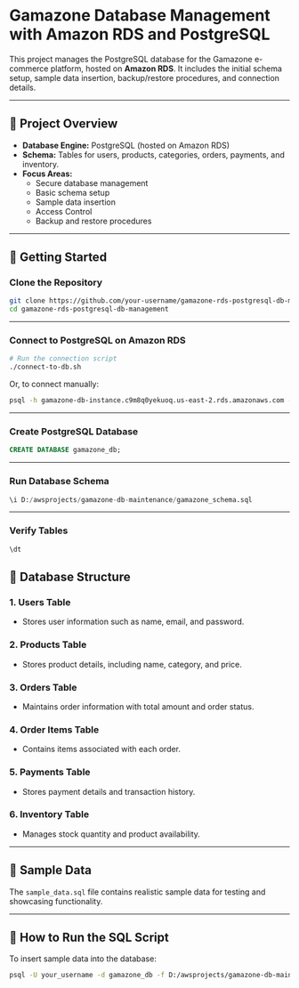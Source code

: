 
# Gamazone Database Management with Amazon RDS and PostgreSQL
This project manages the PostgreSQL database for the Gamazone e-commerce platform, hosted on **Amazon RDS**. It includes the initial schema setup, sample data insertion, backup/restore procedures, and connection details.

---

## 🎯 Project Overview
- **Database Engine:** PostgreSQL (hosted on Amazon RDS)
- **Schema:** Tables for users, products, categories, orders, payments, and inventory.
- **Focus Areas:**
  - Secure database management
  - Basic schema setup
  - Sample data insertion
  - Access Control
  - Backup and restore procedures

---

## 🚀 Getting Started

### Clone the Repository
```bash
git clone https://github.com/your-username/gamazone-rds-postgresql-db-management.git
cd gamazone-rds-postgresql-db-management
```

---

### Connect to PostgreSQL on Amazon RDS
```bash
# Run the connection script
./connect-to-db.sh
```
Or, to connect manually:
```bash
psql -h gamazone-db-instance.c9m8q0yekuoq.us-east-2.rds.amazonaws.com -U gamazone_admin -d gamazone_db
```

---

### Create PostgreSQL Database
```sql
CREATE DATABASE gamazone_db;
```

---

### Run Database Schema
```sql
\i D:/awsprojects/gamazone-db-maintenance/gamazone_schema.sql
```

---

### Verify Tables
```sql
\dt
```

## 📂 Database Structure
### 1. Users Table
- Stores user information such as name, email, and password.

### 2. Products Table
- Stores product details, including name, category, and price.

### 3. Orders Table
- Maintains order information with total amount and order status.

### 4. Order Items Table
- Contains items associated with each order.

### 5. Payments Table
- Stores payment details and transaction history.

### 6. Inventory Table
- Manages stock quantity and product availability.

---

## 📄 Sample Data
The `sample_data.sql` file contains realistic sample data for testing and showcasing functionality.

---

## 🚀 How to Run the SQL Script
To insert sample data into the database:
```bash
psql -U your_username -d gamazone_db -f D:/awsprojects/gamazone-db-maintenance/sample_data.sql

